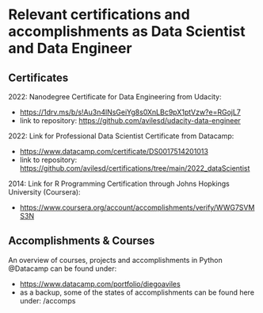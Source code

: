 # Relevant certifications and accomplishments as Data Scientist and Data Engineer
## Certificates
2022: Nanodegree Certificate for Data Engineering from Udacity:
- https://1drv.ms/b/s!Au3n4lNsGeiYg8s0XnLBc9pX1ptVzw?e=RGojL7
- link to repository: https://github.com/avilesd/udacity-data-engineer

2022: Link for Professional Data Scientist Certificate from Datacamp:
- https://www.datacamp.com/certificate/DS0017514201013
- link to repository: https://github.com/avilesd/certifications/tree/main/2022_dataScientist

2014: Link for R Programming Certification through Johns Hopkings University (Coursera):
- https://www.coursera.org/account/accomplishments/verify/WWG7SVMS3N

## Accomplishments & Courses
An overview of courses, projects and accomplishments in Python @Datacamp can be found under:
- https://www.datacamp.com/portfolio/diegoaviles
- as a backup, some of the states of accomplishments can be found here under: /accomps
